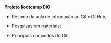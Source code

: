 **Projeto Bootcamp DIO**

- Resumo da aula de Introdução ao Git e GitHub;

- Pesquisas em materiais;

- Principais comandos do Git.

